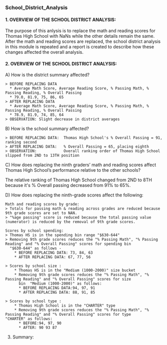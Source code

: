 ### School_District_Analysis

#### 1. OVERVIEW OF THE SCHOOL DISTRICT ANALYSIS:

The purpose of this anlysis is to replace the math and reading scores for Thomas High School with NaNs while the other details remain the same. After the math and reading scores are replaced,  the school district analysis in this module is repeated and a report is created to describe how these changes affected the overall analysis.  

#### 2. OVERVIEW OF THE SCHOOL DISTRICT ANALYSIS:

A) How is the district summary affected?

    > BEFORE REPLACING DATA
      * Average Math Score, Average Reading Score, % Passing Math, % Passing Reading, % Overall Passing
      * 79.0, 81.9, 75, 86, 65
    > AFTER REPLACING DATA
      * Average Math Score, Average Reading Score, % Passing Math, % Passing Reading, % Overall Passing
      * 78.9, 81.9, 74, 85, 64
    > OBSERVATION: Slight decrease in district averages
    
B) How is the school summary affected?

    > BEFORE REPLACING DATA:  Thomas High School's % Overall Passing = 91, ranking second
    > AFTER REPLACING DATA:   % Overall Passing = 65, placing eighth
    > OBSERVATION:            Overall ranking order of Thomas High School slipped from 2ND to 13TH position
    
C) How does replacing the ninth graders’ math and reading scores affect Thomas High School’s performance relative to the other schools?

   The relative ranking of Thomas High School changed from 2ND to 8TH because it's % Overall passing decreased from 91% to 65%.
   
D) How does replacing the ninth-grade scores affect the following:

    Math and reading scores by grade: 
    > Totals for passing math & reading across grades are reduced because 9th grade scores are set to NAN.
    > "%age passing" score is reduced because the total passing value (numerator) is reduced by the removal of 9th grade scores.
    
    Scores by school spending:
    > Thomas HS is in the spending bin range "$630-644"
    > Removing 9th grade scores reduces the "% Passing Math", "% Passing Reading" and "% Overall Passing" scores for spending bin 
      "$630-644" as follows -
        * BEFORE REPLACING DATA: 73, 84, 63
        * AFTER REPLACING DATA: 67, 77, 56
        
    > Scores by school size :
        * Thomas HS is in the "Medium (1000-2000)" size bucket
        * Removing 9th grade scores reduces the "% Passing Math", "% Passing Reading" and "% Overall Passing" scores for size
          bin  "Medium (1000-2000)" as follows:
          * BEFORE REPLACING DATA:94, 97, 91
          * AFTER REPLACING DATA: 88, 91, 85
          
    > Scores by school type :
        * Thomas High School is in the "CHARTER" type 
        * Removing 9th grade scores reduces the "% Passing Math", "% Passing Reading" and "% Overall Passing" scores for type                 "CHARTER" as follows:
          * BEFORE:94, 97, 90
          * AFTER: 90 93 87

3. Summary:
